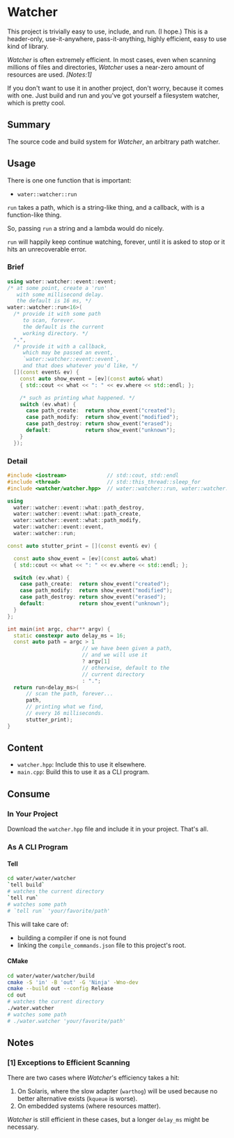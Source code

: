 # Watcher

This project is trivially easy to use, include,
and run. (I hope.) This is a header-only,
use-it-anywhere, pass-it-anything, highly efficient,
easy to use kind of library.

*Watcher* is often extremely efficient. In most cases,
even when scanning millions of files and directories,
*Watcher* uses a near-zero amount of resources are used.
*[Notes:1]*

If you don't want to use it in another project,
don't worry, because it comes with one. Just build
and run and you've got yourself a filesystem
watcher, which is pretty cool.

## Summary

The source code and build system for *Watcher*,
an arbitrary path watcher.

## Usage

There is one one function that is important:
  - `water::watcher::run`

`run` takes a path, which is a string-like thing,
and a callback, with is a function-like thing.

So, passing `run` a string and a lambda would do
nicely.

`run` will happily keep continue watching, forever,
until it is asked to stop or it hits an unrecoverable
error.

### Brief

```cpp
using water::watcher::event::event;
/* at some point, create a 'run'
   with some millisecond delay.
   the default is 16 ms, */
water::watcher::run<16>(
  /* provide it with some path
     to scan, forever.
     the default is the current
     working directory. */
  ".",
  /* provide it with a callback,
     which may be passed an event,
     `water::watcher::event::event`,
     and that does whatever you'd like, */
  [](const event& ev) {
    const auto show_event = [ev](const auto& what)
    { std::cout << what << ": " << ev.where << std::endl; };

    /* such as printing what happened. */
    switch (ev.what) {
      case path_create:  return show_event("created");
      case path_modify:  return show_event("modified");
      case path_destroy: return show_event("erased");
      default:           return show_event("unknown");
    }
  });
```

### Detail

```cpp
#include <iostream>             // std::cout, std::endl
#include <thread>               // std::this_thread::sleep_for
#include <watcher/watcher.hpp>  // water::watcher::run, water::watcher::event

using
  water::watcher::event::what::path_destroy,
  water::watcher::event::what::path_create,
  water::watcher::event::what::path_modify,
  water::watcher::event::event,
  water::watcher::run;

const auto stutter_print = [](const event& ev) {

  const auto show_event = [ev](const auto& what)
  { std::cout << what << ": " << ev.where << std::endl; };

  switch (ev.what) {
    case path_create:  return show_event("created");
    case path_modify:  return show_event("modified");
    case path_destroy: return show_event("erased");
    default:           return show_event("unknown");
  }
};

int main(int argc, char** argv) {
  static constexpr auto delay_ms = 16;
  const auto path = argc > 1
                        // we have been given a path,
                        // and we will use it
                        ? argv[1]
                        // otherwise, default to the
                        // current directory
                        : ".";
  return run<delay_ms>(
      // scan the path, forever...
      path,
      // printing what we find,
      // every 16 milliseconds.
      stutter_print);
}
```

## Content

- `watcher.hpp`:
    Include this to use it elsewhere.
- `main.cpp`:
    Build this to use it as a CLI program.

## Consume

### In Your Project

Download the `watcher.hpp` file and include it in
your project. That's all.

### As A CLI Program

#### Tell

```sh
cd water/water/watcher
`tell build`
# watches the current directory
`tell run`
# watches some path
# `tell run` 'your/favorite/path'
```

This will take care of:
  - building a compiler if one is not found
  - linking the `compile_commands.json` file
    to this project's root.

#### CMake

```sh
cd water/water/watcher/build
cmake -S 'in' -B 'out' -G 'Ninja' -Wno-dev
cmake --build out --config Release
cd out
# watches the current directory
./water.watcher
# watches some path
# ./water.watcher 'your/favorite/path'
```

## Notes

### [1] Exceptions to Efficient Scanning

There are two cases where *Watcher*'s efficiency takes a hit:

1. On Solaris, where the slow adapter (`warthog`) will be used
   because no better alternative exists (`kqueue` is worse).
2. On embedded systems (where resources matter).

*Watcher* is still efficient in these cases, but a longer
`delay_ms` might be necessary.
